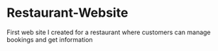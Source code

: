 # Restaurant-Website
First web site I created for a restaurant where customers can manage bookings and get information
